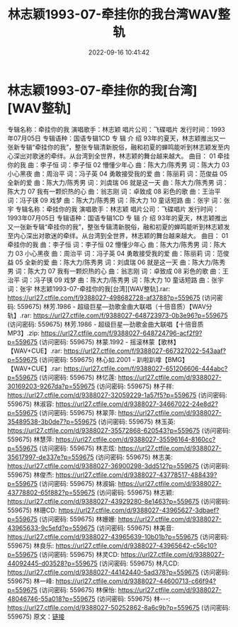 ﻿---
title: 林志颖1993-07-牵挂你的我台湾WAV整轨
date: 2022-09-16 10:41:42
categories: WAV车载音乐、镜像
tags: 华语中文
---
# 林志颖1993-07-牵挂你的我[台湾][WAV整轨]

专辑名称：牵挂你的我
演唱歌手：林志颖
唱片公司：飞碟唱片
发行时间：1993年07月05日
专辑语种：国语专辑1CD
专 辑 介 绍
93年的夏天，林志颖推出又一张新专辑“牵挂你的我”，整张专辑清新脱俗，融和初夏的蝉鸣能听到林志颖发至内心深出对歌迷的牵绊。从台湾到全世界，林志颖的舞台越来越大。
曲目：
01 牵挂你的我 曲：李子恒 词：李子恒
02 懵懂少年心 曲：陈大力/陈秀男 词：陈大力
03 小心黑夜 曲：周治平 词：冯子英
04 勇敢接受我的爱 曲：陈丽莉 词：范俊益
05 全新的爱 曲：陈大力/陈秀男 词：刘虞瑞
06 就是这一天 曲：陈大力/陈秀男 词：陈大力
07 我有一颗炽热的心 曲：翁志刚 词：卓致成
08 彩色的歌 曲：王治平 词：冯子锳
09 戏梦 曲：陈大力/陈秀男 词：陈大力
10 童话短路 曲：张宇 词：张宇
专辑名称：牵挂你的我
演唱歌手：林志颖
唱片公司：飞碟唱片
发行时间：1993年07月05日
专辑语种：国语专辑1CD
专 辑 介 绍
93年的夏天，林志颖推出又一张新专辑“牵挂你的我”，整张专辑清新脱俗，融和初夏的蝉鸣能听到林志颖发至内心深出对歌迷的牵绊。从台湾到全世界，林志颖的舞台越来越大。
曲目：
01 牵挂你的我 曲：李子恒 词：李子恒
02 懵懂少年心 曲：陈大力/陈秀男 词：陈大力
03 小心黑夜 曲：周治平 词：冯子英
04 勇敢接受我的爱 曲：陈丽莉 词：范俊益
05 全新的爱 曲：陈大力/陈秀男 词：刘虞瑞
06 就是这一天 曲：陈大力/陈秀男 词：陈大力
07 我有一颗炽热的心 曲：翁志刚 词：卓致成
08 彩色的歌 曲：王治平 词：冯子锳
09 戏梦 曲：陈大力/陈秀男 词：陈大力
10 童话短路 曲：张宇 词：张宇
林志颖1993-07-牵挂你的我[台湾][WAV整轨].rar: https://url27.ctfile.com/f/9388027-498682728-af3788?p=559675
(访问密码: 559675)
林芳.1986 - 超级巨星—劲歌金曲大联唱（十倍音质）【WAV分轨】.rar: https://url27.ctfile.com/f/9388027-648723973-0b3e96?p=559675
(访问密码: 559675)
林芳.1986 - 超级巨星—劲歌金曲大联唱【十倍音质MP3】.zip: https://url27.ctfile.com/f/9388027-648724796-acf2f9?p=559675
(访问密码: 559675)
林蒙.1992 - 摇滚林蒙【歌林】【WAV+CUE】.rar: https://url27.ctfile.com/f/9388027-667327022-543aaf?p=559675
(访问密码: 559675)
林心如.2001 - 趴啦趴嗱【BMG】【WAV+CUE】.rar: https://url27.ctfile.com/f/9388027-651206606-444abc?p=559675
(访问密码: 559675)
林忆莲: https://url27.ctfile.com/d/9388027-30169203-9267da?p=559675
(访问密码: 559675)
林子祥: https://url27.ctfile.com/d/9388027-32059229-1a57f5?p=559675
(访问密码: 559675)
林淑容: https://url27.ctfile.com/d/9388027-34667022-24e8d2?p=559675
(访问密码: 559675)
林翠萍: https://url27.ctfile.com/d/9388027-35489538-3b0de7?p=559675
(访问密码: 559675)
林玉英: https://url27.ctfile.com/d/9388027-35572868-620543?p=559675
(访问密码: 559675)
林慧萍: https://url27.ctfile.com/d/9388027-35596164-8160cc?p=559675
(访问密码: 559675)
林志炫: https://url27.ctfile.com/d/9388027-35617997-de337e?p=559675
(访问密码: 559675)
林志美: https://url27.ctfile.com/d/9388027-36900298-3dd512?p=559675
(访问密码: 559675)
林俊杰: https://url27.ctfile.com/d/9388027-43778517-488439?p=559675
(访问密码: 559675)
林淑娟: https://url27.ctfile.com/d/9388027-43778802-65f882?p=559675
(访问密码: 559675)
林志颖: https://url27.ctfile.com/d/9388027-43929280-8e1463?p=559675
(访问密码: 559675)
林珊CD: https://url27.ctfile.com/d/9388027-43965627-3dbaef?p=559675
(访问密码: 559675)
林姗姗: https://url27.ctfile.com/d/9388027-43965633-9c5efd?p=559675
(访问密码: 559675)
林美音: https://url27.ctfile.com/d/9388027-43965639-10b01b?p=559675
(访问密码: 559675)
林良乐: https://url27.ctfile.com/d/9388027-43965642-c56c10?p=559675
(访问密码: 559675)
林灵CD: https://url27.ctfile.com/d/9388027-44092445-d03528?p=559675
(访问密码: 559675)
林凡CD: https://url27.ctfile.com/d/9388027-44142440-5ad378?p=559675
(访问密码: 559675)
林一峰: https://url27.ctfile.com/d/9388027-44600713-c66f94?p=559675
(访问密码: 559675)
林保怡: https://url27.ctfile.com/d/9388027-48046746-55a018?p=559675
(访问密码: 559675)
林---: https://url27.ctfile.com/d/9388027-50252862-8a6c9b?p=559675
(访问密码: 559675)
原文：[链接](https://blog.sina.com.cn/s/blog_1647c7e7601030zft.html)